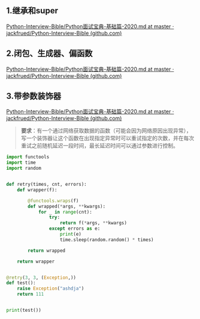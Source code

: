 ## 1.继承和super

[Python-Interview-Bible/Python面试宝典-基础篇-2020.md at master · jackfrued/Python-Interview-Bible (github.com)](https://github.com/jackfrued/Python-Interview-Bible/blob/master/Python面试宝典-基础篇-2020.md#题目32阅读下面的代码说出运行结果)



## 2.闭包、生成器、偏函数

[Python-Interview-Bible/Python面试宝典-基础篇-2020.md at master · jackfrued/Python-Interview-Bible (github.com)](https://github.com/jackfrued/Python-Interview-Bible/blob/master/Python面试宝典-基础篇-2020.md#题目010下面这段代码的执行结果是什么)



## 3.带参数装饰器

[Python-Interview-Bible/Python面试宝典-基础篇-2020.md at master · jackfrued/Python-Interview-Bible (github.com)](https://github.com/jackfrued/Python-Interview-Bible/blob/master/Python面试宝典-基础篇-2020.md#题目48按照题目要求写出对应的装饰器)

> **要求**：有一个通过网络获取数据的函数（可能会因为网络原因出现异常），写一个装饰器让这个函数在出现指定异常时可以重试指定的次数，并在每次重试之前随机延迟一段时间，最长延迟时间可以通过参数进行控制。

```python
import functools
import time
import random


def retry(times, cnt, errors):
    def wrapper(f):

        @functools.wraps(f)
        def wrapped(*args, **kwargs):
            for _ in range(cnt):
                try:
                    return f(*args, **kwargs)
                except errors as e:
                    print(e)
                    time.sleep(random.random() * times)

        return wrapped

    return wrapper


@retry(3, 3, (Exception,))
def test():
    raise Exception("ashdja")
    return 111


print(test())
```

